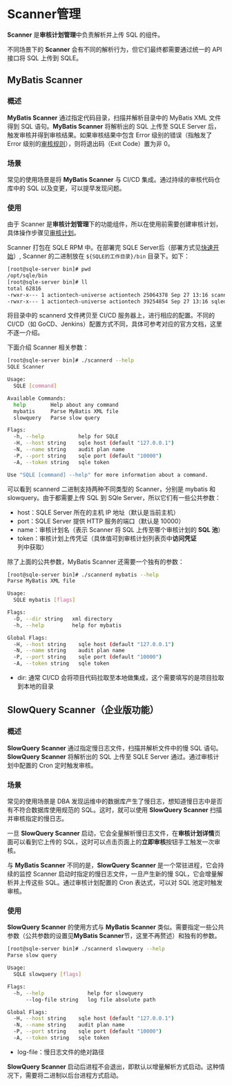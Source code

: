 # Scanner管理

**Scanner** 是**审核计划管理**中负责解析并上传 SQL 的组件。

不同场景下的 **Scanner** 会有不同的解析行为，但它们最终都需要通过统一的 API 接口将 SQL 上传到 SQLE。

## MyBatis Scanner

### 概述
**MyBatis Scanner** 通过指定代码目录，扫描并解析目录中的 MyBatis XML 文件得到 SQL 语句。**MyBatis Scanner** 将解析出的 SQL 上传至 SQLE Server 后，触发审核并得到审核结果。如果审核结果中包含 Error 级别的错误（指触发了 Error 级别的[审核规则](TODO)），则将退出码（Exit Code）置为非 0。

### 场景
常见的使用场景是将 **MyBatis Scanner** 与 CI/CD 集成。通过持续的审核代码仓库中的 SQL 以及变更，可以提早发现问题。

### 使用
由于 Scanner 是**审核计划管理**下的功能组件，所以在使用前需要创建审核计划，具体操作步骤见[审核计划](./auditplan.md)。

Scanner 打包在 SQLE RPM 中。在部署完 SQLE Server后（部署方式见[快速开始](TODO)）, Scanner 的二进制放在 `${SQLE的工作目录}/bin` 目录下。如下：

```sh
[root@sqle-server bin]# pwd
/opt/sqle/bin
[root@sqle-server bin]# ll
total 62816
-rwxr-x--- 1 actiontech-universe actiontech 25064378 Sep 27 13:16 scannerd
-rwxr-x--- 1 actiontech-universe actiontech 39254854 Sep 27 13:16 sqled
```

将目录中的 scannerd 文件拷贝至 CI/CD 服务器上，进行相应的配置。不同的 CI/CD（如 GoCD、Jenkins）配置方式不同，具体可参考对应的官方文档，这里不逐一介绍。

下面介绍 Scanner 相关参数：

```sh
[root@sqle-server bin]# ./scannerd --help
SQLE Scanner

Usage:
  SQLE [command]

Available Commands:
  help        Help about any command
  mybatis     Parse MyBatis XML file
  slowquery   Parse slow query

Flags:
  -h, --help           help for SQLE
  -H, --host string    sqle host (default "127.0.0.1")
  -N, --name string    audit plan name
  -P, --port string    sqle port (default "10000")
  -A, --token string   sqle token

Use "SQLE [command] --help" for more information about a command.
```

可以看到 scannerd 二进制支持两种不同类型的 Scanner，分别是 mybatis 和 slowquery。由于都需要上传 SQL 到 SQle Server，所以它们有一些公共参数：
* host：SQLE Server 所在的主机 IP 地址（默认是当前主机）
* port：SQLE Server 提供 HTTP 服务的端口（默认是 10000）
* name：审核计划名（表示 Scanner 将 SQL 上传至哪个审核计划的 **SQL 池**）
* token：审核计划上传凭证（具体值可到审核计划列表页中**访问凭证**列中获取）

除了上面的公共参数，MyBatis Scanner 还需要一个独有的参数：

```sh
[root@sqle-server bin]# ./scannerd mybatis --help
Parse MyBatis XML file

Usage:
  SQLE mybatis [flags]

Flags:
  -D, --dir string   xml directory
  -h, --help         help for mybatis

Global Flags:
  -H, --host string    sqle host (default "127.0.0.1")
  -N, --name string    audit plan name
  -P, --port string    sqle port (default "10000")
  -A, --token string   sqle token
```

* dir: 通常 CI/CD 会将项目代码拉取至本地做集成，这个需要填写的是项目拉取到本地的目录

## SlowQuery Scanner（企业版功能）

### 概述

**SlowQuery Scanner** 通过指定慢日志文件，扫描并解析文件中的慢 SQL 语句。**SlowQuery Scanner** 将解析出的 SQL 上传至 SQLE Server 通过。通过审核计划中配置的 Cron 定时触发审核。

### 场景
常见的使用场景是 DBA 发现运维中的数据库产生了慢日志，想知道慢日志中是否有不符合数据库使用规范的 SQL。这时，就可以使用 **SlowQuery Scanner** 扫描并审核指定的慢日志。

一旦 **SlowQuery Scanner** 启动，它会全量解析慢日志文件，在**审核计划详情**页面可以看到它上传的 SQL，这时可以点击页面上的**立即审核**按钮手工触发一次审核。

与 **MyBatis Scanner** 不同的是，**SlowQuery Scanner** 是一个常驻进程，它会持续的监控 Scanner 启动时指定的慢日志文件，一旦产生新的慢 SQL，它会增量解析并上传这些 SQL。通过审核计划配置的 Cron 表达式，可以对 SQL 池定时触发审核。

### 使用

**SlowQuery Scanner** 的使用方式与 **MyBatis Scanner** 类似。需要指定一些公共参数（公共参数的设置见**MyBatis Scanner**节，这里不再赘述）和独有的参数。

```sh
[root@sqle-server bin]# ./scannerd slowquery --help
Parse slow query

Usage:
  SQLE slowquery [flags]

Flags:
  -h, --help              help for slowquery
      --log-file string   log file absolute path

Global Flags:
  -H, --host string    sqle host (default "127.0.0.1")
  -N, --name string    audit plan name
  -P, --port string    sqle port (default "10000")
  -A, --token string   sqle token
```

* log-file：慢日志文件的绝对路径

**SlowQuery Scanner** 启动后进程不会退出，即默认以增量解析方式启动。这种情况下，需要将二进制以后台进程方式启动。